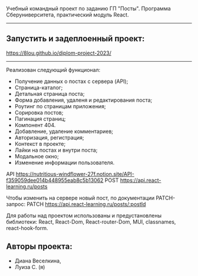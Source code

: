 Учебный командный проект по заданию ГП "Посты".
Программа Сберуниверситета, практический модуль React.

---

## Запустить и задеплоенный проект:

https://8lou.github.io/diplom-project-2023/

---

Реализован следующий функционал:

- Получение данных о постах с сервера (API);
- Страница-каталог;
- Детальная страница поста;
- Форма добавления, удаленя и редактирования поста;
- Роутинг по страницам приложения;
- Сорировка постов;
- Пагинация страниц;
- Компонент 404.
- Добавление, удаление комментариев;
- Авторизация, регистрация;
- Контекст в проекте;
- Лайки на постах и внутри поста;
- Модальное окно;
- Изменение информации пользователя.

API https://nutritious-windflower-27f.notion.site/API-f359059dee014b448955eab8c5b13062
POST https://api.react-learning.ru/posts

Чтобы изменить на сервере новый пост, по документации PATCH-запрос:
PATCH https://api.react-learning.ru/posts/:postId

Для работы над проектом использованы и предустановлены библиотеки:
React, React-Dom, React-router-Dom, MUI, classnames, react-hook-form.

## Авторы проекта:

- Диана Веселкина,
- Луиза С. (я)